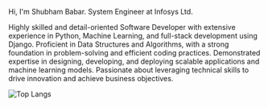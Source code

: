 Hi, I'm Shubham Babar.
System Engineer at Infosys Ltd.

Highly skilled and detail-oriented Software Developer with extensive experience in Python, Machine Learning, and full-stack development using Django. 
Proficient in Data Structures and Algorithms, with a strong foundation in problem-solving and efficient coding practices. 
Demonstrated expertise in designing, developing, and deploying scalable applications and machine learning models. 
Passionate about leveraging technical skills to drive innovation and achieve business objectives.

![Top Langs](https://github-readme-stats.vercel.app/api/top-langs/?username=ShubhamBabar07&layout=compact&langs_count=12)
